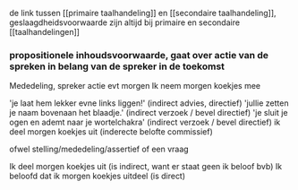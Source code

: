 de link tussen [[primaire taalhandeling]] en [[secondaire taalhandeling]], geslaagdheidsvoorwaarde zijn altijd bij primaire en secondaire [[taalhandelingen]]

### propositionele inhoudsvoorwaarde, gaat over actie van de spreken in belang van de spreker in de toekomst

Mededeling, spreker actie evt morgen
Ik neem morgen koekjes mee

'je laat hem lekker evne links liggen!' (indirect advies, directief)
'jullie zetten je naam bovenaan het blaadje.' (indirect verzoek / bevel directief)
'je sluit je ogen en ademt naar je wortelchakra' (indirect verzoek / bevel directief)
ik deel morgen koekjes uit (inderecte belofte commissief)

ofwel stelling/mededeling/assertief of een vraag

Ik deel morgen koekjes uit (is indirect, want er staat geen ik beloof bvb)
Ik beloofd dat ik morgen koekjes uitdeel (is direct)



